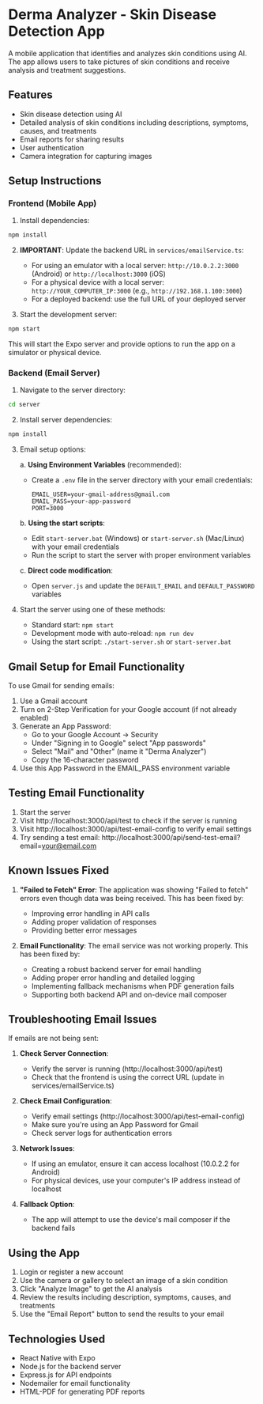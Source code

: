 # Derma Analyzer - Skin Disease Detection App

A mobile application that identifies and analyzes skin conditions using AI. The app allows users to take pictures of skin conditions and receive analysis and treatment suggestions.

## Features

- Skin disease detection using AI
- Detailed analysis of skin conditions including descriptions, symptoms, causes, and treatments
- Email reports for sharing results
- User authentication
- Camera integration for capturing images

## Setup Instructions

### Frontend (Mobile App)

1. Install dependencies:
```bash
npm install
```

2. **IMPORTANT**: Update the backend URL in `services/emailService.ts`:
   - For using an emulator with a local server: `http://10.0.2.2:3000` (Android) or `http://localhost:3000` (iOS)
   - For a physical device with a local server: `http://YOUR_COMPUTER_IP:3000` (e.g., `http://192.168.1.100:3000`)
   - For a deployed backend: use the full URL of your deployed server

3. Start the development server:
```bash
npm start
```

This will start the Expo server and provide options to run the app on a simulator or physical device.

### Backend (Email Server)

1. Navigate to the server directory:
```bash
cd server
```

2. Install server dependencies:
```bash
npm install
```

3. Email setup options:

   a. **Using Environment Variables** (recommended):
   - Create a `.env` file in the server directory with your email credentials:
     ```
     EMAIL_USER=your-gmail-address@gmail.com
     EMAIL_PASS=your-app-password
     PORT=3000
     ```

   b. **Using the start scripts**:
   - Edit `start-server.bat` (Windows) or `start-server.sh` (Mac/Linux) with your email credentials
   - Run the script to start the server with proper environment variables

   c. **Direct code modification**:
   - Open `server.js` and update the `DEFAULT_EMAIL` and `DEFAULT_PASSWORD` variables

4. Start the server using one of these methods:
   - Standard start: `npm start`
   - Development mode with auto-reload: `npm run dev`
   - Using the start script: `./start-server.sh` or `start-server.bat`

## Gmail Setup for Email Functionality

To use Gmail for sending emails:

1. Use a Gmail account
2. Turn on 2-Step Verification for your Google account (if not already enabled)
3. Generate an App Password:
   - Go to your Google Account → Security
   - Under "Signing in to Google" select "App passwords"
   - Select "Mail" and "Other" (name it "Derma Analyzer")
   - Copy the 16-character password
4. Use this App Password in the EMAIL_PASS environment variable

## Testing Email Functionality

1. Start the server
2. Visit http://localhost:3000/api/test to check if the server is running
3. Visit http://localhost:3000/api/test-email-config to verify email settings
4. Try sending a test email: http://localhost:3000/api/send-test-email?email=your@email.com

## Known Issues Fixed

1. **"Failed to Fetch" Error**: The application was showing "Failed to fetch" errors even though data was being received. This has been fixed by:
   - Improving error handling in API calls
   - Adding proper validation of responses
   - Providing better error messages

2. **Email Functionality**: The email service was not working properly. This has been fixed by:
   - Creating a robust backend server for email handling
   - Adding proper error handling and detailed logging
   - Implementing fallback mechanisms when PDF generation fails
   - Supporting both backend API and on-device mail composer

## Troubleshooting Email Issues

If emails are not being sent:

1. **Check Server Connection**:
   - Verify the server is running (http://localhost:3000/api/test)
   - Check that the frontend is using the correct URL (update in services/emailService.ts)

2. **Check Email Configuration**:
   - Verify email settings (http://localhost:3000/api/test-email-config)
   - Make sure you're using an App Password for Gmail
   - Check server logs for authentication errors

3. **Network Issues**:
   - If using an emulator, ensure it can access localhost (10.0.2.2 for Android)
   - For physical devices, use your computer's IP address instead of localhost

4. **Fallback Option**:
   - The app will attempt to use the device's mail composer if the backend fails

## Using the App

1. Login or register a new account
2. Use the camera or gallery to select an image of a skin condition
3. Click "Analyze Image" to get the AI analysis
4. Review the results including description, symptoms, causes, and treatments
5. Use the "Email Report" button to send the results to your email

## Technologies Used

- React Native with Expo
- Node.js for the backend server
- Express.js for API endpoints
- Nodemailer for email functionality
- HTML-PDF for generating PDF reports
